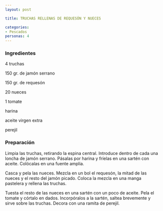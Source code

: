 ```yaml
---
layout: post

title: TRUCHAS RELLENAS DE REQUESÓN Y NUECES

categories:
- Pescados
personas: 4 
---
```

<h3>Ingredientes</h3>
4 truchas

150 gr. de jamón serrano

150 gr. de requesón

20 nueces

1 tomate

harina

aceite virgen extra

perejil

<h3>Preparación</h3>
Limpia las truchas, retirando la espina central. Introduce dentro de cada una loncha de jamón serrano. Pásalas por harina y fríelas en una sartén con aceite. Colócalas en una fuente amplia.

Casca y pela las nueces. Mezcla en un bol el requesón, la mitad de las nueces y el resto del jamón picado. Coloca la mezcla en una manga pastelera y rellena las truchas.

Tuesta el resto de las nueces en una sartén con un poco de aceite. Pela el tomate y córtalo en dados. Incorpóralos a la sartén, saltea brevemente y sirve sobre las truchas. Decora con una ramita de perejil.

